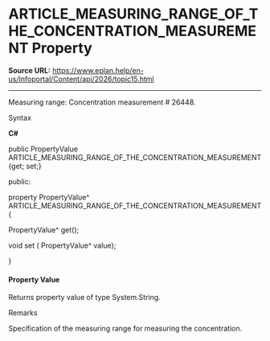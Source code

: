 # ARTICLE_MEASURING_RANGE_OF_THE_CONCENTRATION_MEASUREMENT Property

**Source URL:** https://www.eplan.help/en-us/Infoportal/Content/api/2026/topic15.html

---

Measuring range: Concentration measurement # 26448.

Syntax

**C#**



public PropertyValue ARTICLE_MEASURING_RANGE_OF_THE_CONCENTRATION_MEASUREMENT {get; set;}

public:

property PropertyValue^ ARTICLE_MEASURING_RANGE_OF_THE_CONCENTRATION_MEASUREMENT {

   PropertyValue^ get();

   void set (    PropertyValue^ value);

}


#### Property Value

Returns property value of type System.String.

Remarks

Specification of the measuring range for measuring the concentration.
